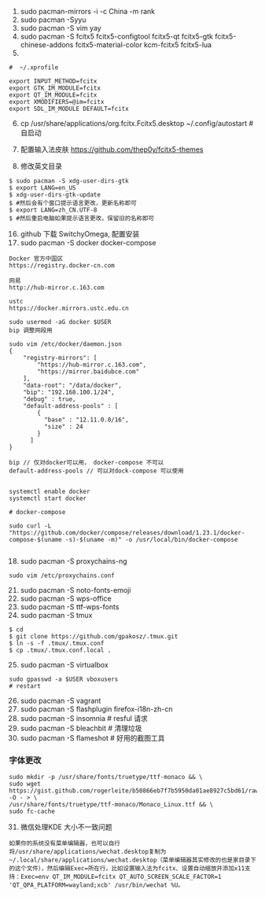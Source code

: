 1. sudo pacman-mirrors -i -c China -m rank
2. sudo pacman -Syyu
3. sudo pacman -S vim yay
4. sudo pacman -S fcitx5 fcitx5-configtool fcitx5-qt fcitx5-gtk fcitx5-chinese-addons fcitx5-material-color kcm-fcitx5 fcitx5-lua
5.
```
#  ~/.xprofile

export INPUT_METHOD=fcitx
export GTK_IM_MODULE=fcitx
export QT_IM_MODULE=fcitx
export XMODIFIERS=@im=fcitx
export SDL_IM_MODULE DEFAULT=fcitx

```
6. cp /usr/share/applications/org.fcitx.Fcitx5.desktop ~/.config/autostart #自启动
7. 配置输入法皮肤  https://github.com/thep0y/fcitx5-themes

9. 修改英文目录
```
$ sudo pacman -S xdg-user-dirs-gtk
$ export LANG=en_US
$ xdg-user-dirs-gtk-update
$ #然后会有个窗口提示语言更改，更新名称即可
$ export LANG=zh_CN.UTF-8
$ #然后重启电脑如果提示语言更改，保留旧的名称即可
```

16. github 下载 SwitchyOmega, 配置安装
17. sudo pacman -S docker docker-compose

```
Docker 官方中国区
https://registry.docker-cn.com

网易
http://hub-mirror.c.163.com

ustc
https://docker.mirrors.ustc.edu.cn

sudo usermod -aG docker $USER
bip 调整网段用

sudo vim /etc/docker/daemon.json
{
    "registry-mirrors": [
        "https://hub-mirror.c.163.com",
        "https://mirror.baidubce.com"
    ],
    "data-root": "/data/docker",
    "bip": "192.168.100.1/24",
    "debug" : true,
    "default-address-pools" : [
        {
          "base" : "12.11.0.0/16",
          "size" : 24
        }
      ]
}

bip // 仅对docker可以用， docker-compose 不可以
default-address-pools // 可以对dock-compose 可以使用


systemctl enable docker
systemctl start docker

# docker-compose

sudo curl -L "https://github.com/docker/compose/releases/download/1.23.1/docker-compose-$(uname -s)-$(uname -m)" -o /usr/local/bin/docker-compose


```

18. sudo pacman -S proxychains-ng

```
sudo vim /etc/proxychains.conf

```

21. sudo pacman -S noto-fonts-emoji 
22. sudo pacman -S wps-office
23. sudo pacman -S ttf-wps-fonts
24. sudo pacman -S tmux
```
$ cd
$ git clone https://github.com/gpakosz/.tmux.git
$ ln -s -f .tmux/.tmux.conf
$ cp .tmux/.tmux.conf.local .
```

25. sudo pacman -S virtualbox
```
sudo gpasswd -a $USER vboxusers
# restart
```
26. sudo pacman -S vagrant 
27. sudo pacman -S flashplugin firefox-i18n-zh-cn
28. sudo pacman -S insomnia  # resful 请求
29. sudo pacman -S bleachbit # 清理垃圾
30. sudo pacman -S flameshot # 好用的截图工具

### 字体更改

```
sudo mkdir -p /usr/share/fonts/truetype/ttf-monaco && \
sudo wget https://gist.github.com/rogerleite/b50866eb7f7b5950da01ae8927c5bd61/raw/862b6c9437f534d5899e4e68d60f9bf22f356312/mfont.ttf -O - > \
/usr/share/fonts/truetype/ttf-monaco/Monaco_Linux.ttf && \
sudo fc-cache
```

31. 微信处理KDE 大小不一致问题
```
如果你的系统没有菜单编辑器，也可以自行将/usr/share/applications/wechat.desktop复制为~/.local/share/applications/wechat.desktop（菜单编辑器其实修改的也是家目录下的这个文件），然后编辑Exec=所在行，比如设置输入法为fcitx、设置自动缩放并添加x11支持：Exec=env QT_IM_MODULE=fcitx QT_AUTO_SCREEN_SCALE_FACTOR=1 'QT_QPA_PLATFORM=wayland;xcb' /usr/bin/wechat %U。
```


